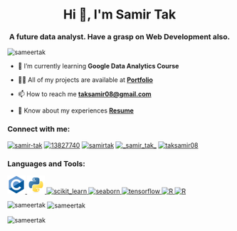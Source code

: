 <h1 align="center">Hi 👋, I'm Samir Tak</h1>
<h3 align="center">A future data analyst. Have a grasp on Web Development also.</h3>

<p align="left"> <img src="https://komarev.com/ghpvc/?username=sameertak&label=Profile%20views&color=0e75b6&style=flat" alt="sameertak" /> </p>


- 🌱 I’m currently learning **Google Data Analytics Course**

- 👨‍💻 All of my projects are available at **[Portfolio](http://samir0951.pythonanywhere.com/)**

- 📫 How to reach me **taksamir08@gmail.com**

- 📄 Know about my experiences **[Resume](https://drive.google.com/file/d/1T9WDbsaDDunaICnGlPMQXj42FwhxWowG/view?usp=sharing)**

<h3 align="left">Connect with me:</h3>
<p align="left">
<a href="https://linkedin.com/in/samir-tak" target="blank"><img align="center" src="https://raw.githubusercontent.com/rahuldkjain/github-profile-readme-generator/master/src/images/icons/Social/linked-in-alt.svg" alt="samir-tak" height="30" width="40" /></a>
<a href="https://stackoverflow.com/users/13827740" target="blank"><img align="center" src="https://raw.githubusercontent.com/rahuldkjain/github-profile-readme-generator/master/src/images/icons/Social/stack-overflow.svg" alt="13827740" height="30" width="40" /></a>
<a href="https://kaggle.com/samirtak" target="blank"><img align="center" src="https://raw.githubusercontent.com/rahuldkjain/github-profile-readme-generator/master/src/images/icons/Social/kaggle.svg" alt="samirtak" height="30" width="40" /></a>
<a href="https://instagram.com/_samir_tak_" target="blank"><img align="center" src="https://raw.githubusercontent.com/rahuldkjain/github-profile-readme-generator/master/src/images/icons/Social/instagram.svg" alt="_samir_tak_" height="30" width="40" /></a>
<a href="https://www.hackerrank.com/taksamir08" target="blank"><img align="center" src="https://raw.githubusercontent.com/rahuldkjain/github-profile-readme-generator/master/src/images/icons/Social/hackerrank.svg" alt="taksamir08" height="30" width="40" /></a>
</p>

<h3 align="left">Languages and Tools:</h3>
<p align="left"> <a href="https://www.cprogramming.com/" target="_blank" rel="noreferrer"> <img src="https://raw.githubusercontent.com/devicons/devicon/master/icons/c/c-original.svg" alt="c" width="40" height="40"/> </a> <a href="https://www.python.org" target="_blank" rel="noreferrer"> <img src="https://raw.githubusercontent.com/devicons/devicon/master/icons/python/python-original.svg" alt="python" width="40" height="40"/> </a> <a href="https://scikit-learn.org/" target="_blank" rel="noreferrer"> <img src="https://upload.wikimedia.org/wikipedia/commons/0/05/Scikit_learn_logo_small.svg" alt="scikit_learn" width="40" height="40"/> </a> <a href="https://seaborn.pydata.org/" target="_blank" rel="noreferrer"> <img src="https://seaborn.pydata.org/_images/logo-mark-lightbg.svg" alt="seaborn" width="40" height="40"/> </a> <a href="https://www.tensorflow.org" target="_blank" rel="noreferrer"> <img src="https://www.vectorlogo.zone/logos/tensorflow/tensorflow-icon.svg" alt="tensorflow" width="40" height="40"/> </a> <a href="https://www.r-project.org/" target="_blank" rel="noreferrer"> <img src="https://upload.wikimedia.org/wikipedia/commons/thumb/1/1b/R_logo.svg/512px-R_logo.svg.png" alt="R" width="40" height="40"/> </a> <a href="https://www.tableau.com/" target="_blank" rel="noreferrer"> <img src="https://seeklogo.com/images/T/tableau-software-logo-081AF6D95D-seeklogo.com.png" alt="R" width="150" height="40"/> </a> </p>

<p><img align="left" src="https://github-readme-stats.vercel.app/api/top-langs?username=sameertak&show_icons=true&locale=en&layout=compact" alt="sameertak" /></p>

<p>&nbsp;<img align="center" src="https://github-readme-stats.vercel.app/api?username=sameertak&show_icons=true&locale=en" alt="sameertak" /></p>

<p><img align="center" src="https://github-readme-streak-stats.herokuapp.com/?user=sameertak&" alt="sameertak" /></p>
